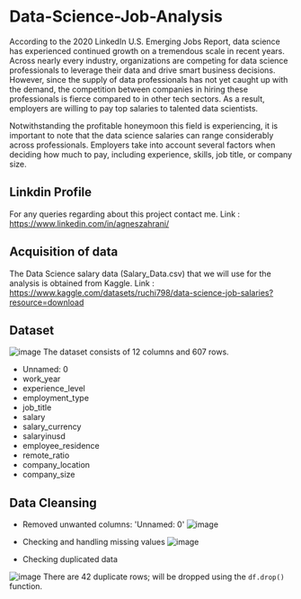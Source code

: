 # Data-Science-Job-Analysis
According to the 2020 LinkedIn U.S. Emerging Jobs Report,  data science has experienced continued growth on a tremendous scale in recent years. Across nearly every industry, organizations are competing for data science professionals to leverage their data and drive smart business decisions. However, since the supply of data professionals has not yet caught up with the demand, the competition between companies in hiring these professionals is fierce compared to in other tech sectors. As a result, employers are willing to pay top salaries to talented data scientists.

Notwithstanding the profitable honeymoon this field is experiencing, it is important to note that the data science salaries can range considerably across professionals. Employers take into account several factors when deciding how much to pay, including experience, skills, job title, or company size. 

## Linkdin Profile
For any queries regarding about this project contact me.
Link : https://www.linkedin.com/in/agneszahrani/

## Acquisition of data
The Data Science salary data (Salary_Data.csv) that we will use for the analysis is obtained from Kaggle.
Link : https://www.kaggle.com/datasets/ruchi798/data-science-job-salaries?resource=download

## Dataset
![image](https://user-images.githubusercontent.com/67780196/179521118-9718c228-960f-45d8-9f26-edf1dd911c84.png)
The dataset consists of 12 columns and 607 rows.
- Unnamed: 0
- work_year
- experience_level
- employment_type
- job_title
- salary
- salary_currency
- salaryinusd
- employee_residence
- remote_ratio
- company_location
- company_size

## Data Cleansing
- Removed unwanted columns: 'Unnamed: 0'
![image](https://user-images.githubusercontent.com/67780196/179521649-c01d4bed-bbda-4fad-84c0-9b4a8b9a7808.png)

- Checking and handling missing values
![image](https://user-images.githubusercontent.com/67780196/179521917-8cb57e51-6e5d-4fb3-99a5-a3447f0c27a3.png)


- Checking duplicated data

![image](https://user-images.githubusercontent.com/67780196/179522067-0b1d6029-3cf2-4ebf-805d-2f56b54b280b.png)
There are 42 duplicate rows; will be dropped using the `df.drop()` function.
